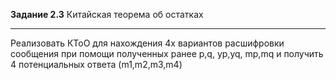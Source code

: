 **Задание 2.3**
Китайская теорема об остатках

___
Реализовать КТоО для нахождения 4х вариантов расшифровки сообщения при помощи полученных ранее p,q, yp,yq, mp,mq
и получить 4 потенциальных ответа (m1,m2,m3,m4)
